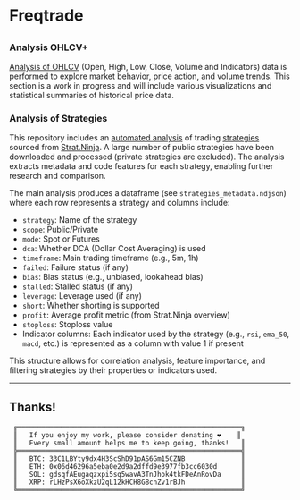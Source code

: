 # Freqtrade

## 

### Analysis OHLCV+

[Analysis of OHLCV](analysis-ohlcv.ipynb) (Open, High, Low, Close, Volume and Indicators) data is performed to explore market behavior, price action, and volume trends. This section is a work in progress and will include various visualizations and statistical summaries of historical price data.

### Analysis of Strategies 

This repository includes an [automated analysis](analysis-strat_ninja.ipynb) of trading [strategies](strategies/) sourced from [Strat.Ninja](https://strat.ninja/). A large number of public strategies have been downloaded and processed (private strategies are excluded). The analysis extracts metadata and code features for each strategy, enabling further research and comparison.

The main analysis produces a dataframe (see `strategies_metadata.ndjson`) where each row represents a strategy and columns include:

- `strategy`: Name of the strategy
- `scope`: Public/Private
- `mode`: Spot or Futures
- `dca`: Whether DCA (Dollar Cost Averaging) is used
- `timeframe`: Main trading timeframe (e.g., 5m, 1h)
- `failed`: Failure status (if any)
- `bias`: Bias status (e.g., unbiased, lookahead bias)
- `stalled`: Stalled status (if any)
- `leverage`: Leverage used (if any)
- `short`: Whether shorting is supported
- `profit`: Average profit metric (from Strat.Ninja overview)
- `stoploss`: Stoploss value
- Indicator columns: Each indicator used by the strategy (e.g., `rsi`, `ema_50`, `macd`, etc.) is represented as a column with value 1 if present

This structure allows for correlation analysis, feature importance, and filtering strategies by their properties or indicators used.

---

## Thanks!

```
 ╔════════════════════════════════════════════════════════╗
 ║   If you enjoy my work, please consider donating ❤️    ║
 ║   Every small amount helps me to keep going, thanks!   ║
 ╠════════════════════════════════════════════════════════╣
 ║   BTC: 33C1LBYty9dx4H3ScShD91pAS6Gm15CZNB              ║
 ║   ETH: 0x06d46296a5eba0e2d9a2dffd9e3977fb3cc6030d      ║
 ║   SOL: gdsqfAEugaqzxpi5sq5wavA3TnJhok4tkFDeAnRovDa     ║
 ║   XRP: rLHzPsX6oXkzU2qL12kHCH8G8cnZv1rBJh              ║
 ╚════════════════════════════════════════════════════════╝
```